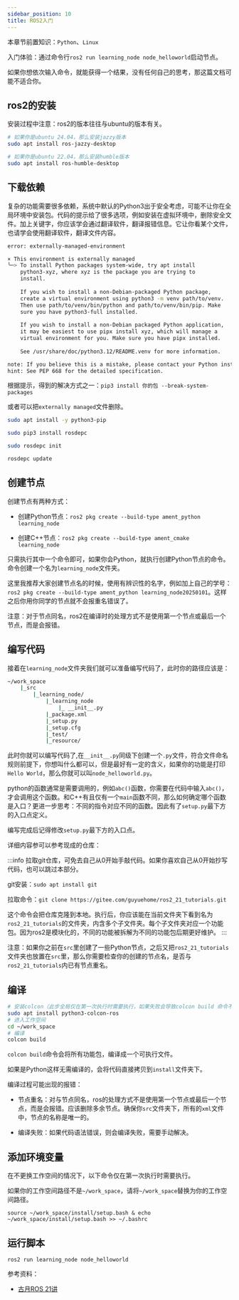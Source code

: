 ```yaml
---
sidebar_position: 10
title: ROS2入门
---
```


本章节前置知识：`Python`、`Linux`

入门体验：通过命令行`ros2 run learning_node node_helloworld`启动节点。

如果你想依次输入命令，就能获得一个结果，没有任何自己的思考，那这篇文档可能不适合你。

## ros2的安装

安装过程中注意：ros2的版本往往与ubuntu的版本有关。

```bash
# 如果你是ubuntu 24.04，那么安装jazzy版本
sudo apt install ros-jazzy-desktop

# 如果你是ubuntu 22.04，那么安装humble版本
sudo apt install ros-humble-desktop
```
## 下载依赖

复杂的功能需要很多依赖，系统中默认的Python3出于安全考虑，可能不让你在全局环境中安装包。代码的提示给了很多选项，例如安装在虚拟环境中，删除安全文件。加上关键字，<Highlight>你应该学会通过翻译软件，翻译报错信息。它让你看某个文件，也请学会使用翻译软件，翻译文件内容。</Highlight>

```bash
error: externally-managed-environment

× This environment is externally managed
╰─> To install Python packages system-wide, try apt install
    python3-xyz, where xyz is the package you are trying to
    install.
    
    If you wish to install a non-Debian-packaged Python package,
    create a virtual environment using python3 -m venv path/to/venv.
    Then use path/to/venv/bin/python and path/to/venv/bin/pip. Make
    sure you have python3-full installed.
    
    If you wish to install a non-Debian packaged Python application,
    it may be easiest to use pipx install xyz, which will manage a
    virtual environment for you. Make sure you have pipx installed.
    
    See /usr/share/doc/python3.12/README.venv for more information.

note: If you believe this is a mistake, please contact your Python installation or OS distribution provider. You can override this, at the risk of breaking your Python installation or OS, by passing --break-system-packages.
hint: See PEP 668 for the detailed specification.
```

根据提示，得到的解决方式之一：`pip3 install 你的包 --break-system-packages`

或者可以把`externally managed`文件删除。

```bash
sudo apt install -y python3-pip

sudo pip3 install rosdepc

sudo rosdepc init

rosdepc update
```

## 创建节点

创建节点有两种方式：

- 创建Python节点：`ros2 pkg create --build-type ament_python learning_node`

- 创建C++节点：`ros2 pkg create --build-type ament_cmake learning_node`

<Highlight>只需执行其中一个命令即可，如果你会Python，就执行创建Python节点的命令。</Highlight>命令创建一个名为`learning_node`文件夹。

这里我推荐大家创建节点名的时候，使用有辨识性的名字，例如加上自己的学号：`ros2 pkg create --build-type ament_python learning_node20250101`。这样之后你用你同学的节点就不会报重名错误了。

注意：对于节点同名，ros2在编译时的处理方式不是使用第一个节点或最后一个节点，而是会报错。

## 编写代码

接着在`learning_node`文件夹我们就可以准备编写代码了，此时你的路径应该是：

```bash
~/work_space
    |_src
        |_learning_node/
            |_learning_node
                |_ __init__.py
            |_package.xml
            |_setup.py
            |_setup.cfg
            |_test/
            |_resource/
```

此时你就可以编写代码了,在`__init__.py`<Highlight>同级</Highlight>下创建一个`.py`文件，符合文件命名规则前提下，你想叫什么都可以，但是最好有一定的含义，如果你的功能是打印`Hello World`，那么你就可以叫`node_helloworld.py`。

python的函数通常是需要调用的，例如`abc()`函数，你需要在代码中输入`abc()`，才会调用这个函数。和C++有且仅有一个`main`函数不同，那么如何确定哪个函数是入口？更进一步思考：不同的指令对应不同的函数。因此有了`setup.py`最下方的入口点定义。

编写完成后记得修改`setup.py`最下方的入口点。

详细内容参可以参考现成的仓库：

:::info
拉取git仓库，可免去自己从0开始手敲代码。如果你喜欢自己从0开始抄写代码，也可以跳过本部分。

git安装：`sudo apt install git`

拉取命令：`git clone https://gitee.com/guyuehome/ros2_21_tutorials.git`

这个命令会把仓库克隆到本地。执行后，你应该能在<Highlight>当前文件夹下</Highlight>看到名为`ros2_21_tutorials`的文件夹，内含多个子文件夹。每个子文件夹对应一个功能包。因为ros2是<Highlight>模块化的</Highlight>，不同的功能被拆解为不同的功能包后期更好维护。
:::

注意：如果你之前在`src`里创建了一些Python节点，之后又把`ros2_21_tutorials`文件夹也放置在`src`里，那么你需要检查你的创建的节点名，是否与`ros2_21_tutorials`内已有节点重名。

## 编译

```bash
# 安装colcon（此步全局仅在第一次执行时需要执行，如果失败会导致colcon build 命令不可用）
sudo apt install python3-colcon-ros
# 进入工作空间
cd ~/work_space
# 编译
colcon build
```

`colcon build`命令会将所有功能包，编译成一个可执行文件。

如果是Python这样无需编译的，会将代码直接拷贝到`install`文件夹下。

编译过程可能出现的报错：

- 节点重名：对与节点同名，ros的处理方式不是使用第一个节点或最后一个节点，而是会报错。应该删除多余节点。确保你`src`文件夹下，所有的`xml`文件中，节点的名称是唯一的。

- 编译失败：如果代码语法错误，则会编译失败，需要手动解决。

## 添加环境变量

在不更换工作空间的情况下，以下命令仅在第一次执行时需要执行。

如果你的工作空间路径不是`~/work_space`，请将`~/work_space`替换为你的工作空间路径。

`source ~/work_space/install/setup.bash & echo ~/work_space/install/setup.bash >> ~/.bashrc`

## 运行脚本

`ros2 run learning_node node_helloworld`

参考资料：

- [古月ROS 21讲](https://book.guyuehome.com/)

